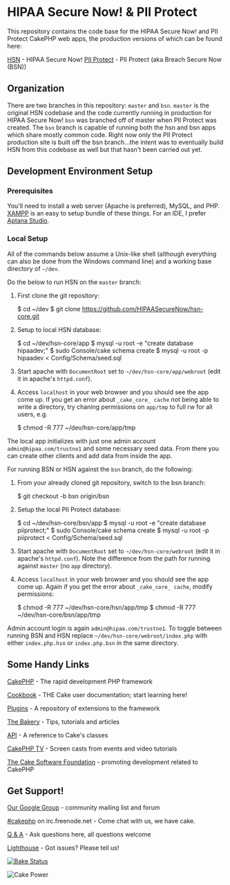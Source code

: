 HIPAA Secure Now! & PII Protect
=======

This repository contains the code base for the HIPAA Secure Now! and PII Protect CakePHP web apps, the production versions of which can be found here:

[HSN](https://compliance.hipaasecurenow.com) - HIPAA Secure Now!
[PII Protect](https://www.pii-protect.com) - PII Protect (aka Breach Secure Now (BSN))

Organization
------------

There are two branches in this repository: `master` and `bsn`. `master` is the original HSN codebase and the code currently running in production for HIPAA Secure Now! `bsn` was branched off of master when PII Protect was created. The `bsn` branch is capable of running both the hsn and bsn apps which share mostly common code. Right now only the PII Protect production site is built off the bsn branch...the intent was to eventually build HSN from this codebase as well but that hasn't been carried out yet. 

Development Environment Setup
-----------------------------

### Prerequisites

You'll need to install a web server (Apache is preferred), MySQL, and PHP. [XAMPP](https://www.apachefriends.org) is an easy to setup bundle of these things. For an IDE, I prefer [Aptana Studio](http://www.aptana.com).

### Local Setup

All of the commands below assume a Unix-like shell (although everything can also be done from the Windows command line) and a working base directory of `~/dev`.

Do the below to run HSN on the `master` branch:

1. First clone the git repository:

    $ cd ~/dev
    $ git clone https://github.com/HIPAASecureNow/hsn-core.git

2. Setup to local HSN database:

    $ cd ~/dev/hsn-core/app
    $ mysql -u root -e "create database hipaadev;"
    $ sudo Console/cake schema create
    $ mysql -u root -p hipaadev < Config/Schema/seed.sql

3. Start apache with `DocumentRoot` set to `~/dev/hsn-core/app/webroot` (edit it in apache's `httpd.conf`).

4. Access `localhost` in your web browser and you should see the app come up. If you get an error about `_cake_core_ cache` not being able to write a directory, try chaning permissions on `app/tmp` to full rw for all users, e.g.

   $ chmod -R 777 ~/dev/hsn-core/app/tmp

The local app initializes with just one admin account `admin@hipaa.com/trustno1` and some necessary seed data. From there you can create other clients and add data from inside the app.

For running BSN or HSN against the `bsn` branch, do the following:

1. From your already cloned git repository, switch to the bsn branch:

    $ git checkout -b bsn origin/bsn
    
2. Setup the local PII Protect database:

    $ cd ~/dev/hsn-core/bsn/app
    $ mysql -u root -e "create database piiprotect;"
    $ sudo Console/cake schema create
    $ mysql -u root -p piiprotect < Config/Schema/seed.sql

3. Start apache with `DocumentRoot` set to `~/dev/hsn-core/webroot` (edit it in apache's `httpd.conf`). Note the difference from the path for running against `master` (no `app` directory).

4. Access `localhost` in your web browser and you should see the app come up. Again if you get the error about `_cake_core_ cache`, modify permissions:

    $ chmod -R 777 ~/dev/hsn-core/hsn/app/tmp
    $ chmod -R 777 ~/dev/hsn-core/bsn/app/tmp

Admin account login is again `admin@hipaa.com/trustno1`. To toggle between running BSN and HSN replace `~/dev/hsn-core/webroot/index.php` with either `index.php.hsn` or `index.php.bsn` in the same directory.

Some Handy Links
----------------

[CakePHP](http://www.cakephp.org) - The rapid development PHP framework

[Cookbook](http://book.cakephp.org) - THE Cake user documentation; start learning here!

[Plugins](http://plugins.cakephp.org/) - A repository of extensions to the framework

[The Bakery](http://bakery.cakephp.org) - Tips, tutorials and articles

[API](http://api.cakephp.org) - A reference to Cake's classes

[CakePHP TV](http://tv.cakephp.org) - Screen casts from events and video tutorials

[The Cake Software Foundation](http://cakefoundation.org/) - promoting development related to CakePHP

Get Support!
------------

[Our Google Group](http://groups.google.com/group/cake-php) - community mailing list and forum

[#cakephp](http://webchat.freenode.net/?channels=#cakephp) on irc.freenode.net - Come chat with us, we have cake.

[Q & A](http://ask.cakephp.org/) - Ask questions here, all questions welcome

[Lighthouse](http://cakephp.lighthouseapp.com/) - Got issues? Please tell us!

[![Bake Status](https://secure.travis-ci.org/cakephp/cakephp.png?branch=master)](http://travis-ci.org/cakephp/cakephp)

![Cake Power](https://raw.github.com/cakephp/cakephp/master/lib/Cake/Console/Templates/skel/webroot/img/cake.power.gif)
